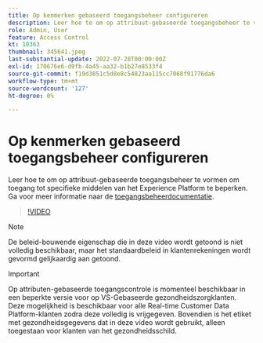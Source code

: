 ```yaml
---
title: Op kenmerken gebaseerd toegangsbeheer configureren
description: Leer hoe te om op attribuut-gebaseerde toegangsbeheer te vormen om toegang tot specifieke middelen van het Experience Platform te controleren.
role: Admin, User
feature: Access Control
kt: 10363
thumbnail: 345641.jpeg
last-substantial-update: 2022-07-28T00:00:00Z
exl-id: 170676e6-d9fb-4a45-aa32-b1b27e8533f4
source-git-commit: f19d3851c5d8e8c54823aa115cc7068f91776da6
workflow-type: tm+mt
source-wordcount: '127'
ht-degree: 0%

---
```


# Op kenmerken gebaseerd toegangsbeheer configureren

Leer hoe te om op attribuut-gebaseerde toegangsbeheer te vormen om toegang tot specifieke middelen van het Experience Platform te beperken. Ga voor meer informatie naar de [toegangsbeheerdocumentatie](https://experienceleague.adobe.com/docs/experience-platform/access-control/abac/overview.html).

>[!VIDEO](https://video.tv.adobe.com/v/345641?quality=12&learn=on)

>[!NOTE]
>
> De beleid-bouwende eigenschap die in deze video wordt getoond is niet volledig beschikbaar, maar het standaardbeleid in klantenrekeningen wordt gevormd gelijkaardig aan getoond.

>[!IMPORTANT]
>
> Op attributen-gebaseerde toegangscontrole is momenteel beschikbaar in een beperkte versie voor op VS-Gebaseerde gezondheidszorgklanten. Deze mogelijkheid is beschikbaar voor alle Real-time Customer Data Platform-klanten zodra deze volledig is vrijgegeven. Bovendien is het etiket met gezondheidsgegevens dat in deze video wordt gebruikt, alleen toegestaan voor klanten van het gezondheidsschild.
